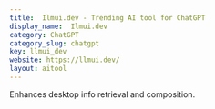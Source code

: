 ```yaml
---
title:  Ilmui.dev - Trending AI tool for ChatGPT
display_name:  Ilmui.dev
category: ChatGPT
category_slug: chatgpt
key: llmui_dev
website: https://llmui.dev/
layout: aitool
---
```


Enhances desktop info retrieval and composition.
